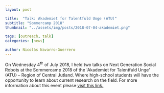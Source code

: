 ```yaml
---
layout: post

title:  "Talk: Akademiet for Talentfuld Unge (ATU)"
subtitle: "Sommercamp 2018"
thumbnail: "../assets/img/posts/2018-07-04-akademiet.png"

tags: [outreach, talk]
categories: [news]

author: Nicolás Navarro-Guerrero
---
```

On Wednesday 4<sup>th</sup> of July 2018, I held two talks on Next Generation Social Robots at the Sommercamp 2018 of the 'Akademiet for Talentfuld Unge' (ATU) &ndash; Region of Central Jutland. Where high-school students will have the opportunity to learn about current research on the field. For more information about this event please <a href="https://www.atumidt.dk/" target="_blank">visit this link.</a>
<!--more-->
<!--https://www.atumidt.dk/node/77693-->


